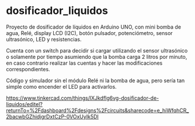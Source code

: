# dosificador_liquidos
Proyecto de dosificador de líquidos en Arduino UNO, con mini bomba de agua, Relé, display LCD (I2C), botón pulsador, potenciómetro, sensor ultrasónico, LED y resistencias.

Cuenta con un switch para decidir si cargar utilizando el sensor ultrasónico o solamente por tiempo asumiendo que la bomba carga 2 litros por minuto, en caso contrario realizar las cuentas y hacer las modificaciones correspondientes. 

Código y simulador sin el módulo Relé ni la bomba de agua, pero sería tan simple como encender el LED para activarlos.

https://www.tinkercad.com/things/lXJkdflg6vg-dosificador-de-liquidos/editel?returnTo=%2Fdashboard%2Fdesigns%2Fcircuits&sharecode=e_hiWfqhCR_2bacwbGZhidjgrDxtCzP-0VOxUyIk5DI
